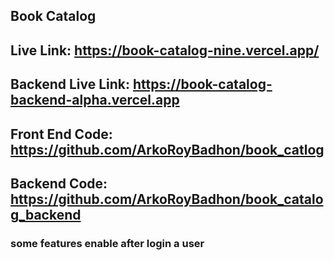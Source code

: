 ## Book Catalog

## Live Link: https://book-catalog-nine.vercel.app/

## Backend Live Link: https://book-catalog-backend-alpha.vercel.app

## Front End Code: https://github.com/ArkoRoyBadhon/book_catlog
## Backend Code: https://github.com/ArkoRoyBadhon/book_catalog_backend

### some features enable after login a user
